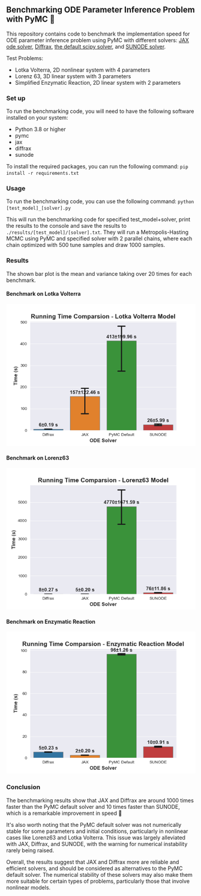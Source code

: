 ## Benchmarking ODE Parameter Inference Problem with PyMC :rocket:
This repository contains code to benchmark the implementation speed for ODE parameter inference problem using PyMC with different solvers: [JAX ode solver](https://github.com/google/jax/blob/main/jax/experimental/ode.py), [Diffrax](https://github.com/patrick-kidger/diffrax), [the default scipy solver](https://www.pymc.io/projects/docs/en/stable/api/generated/pymc.ode.DifferentialEquation.html), and [SUNODE solver](https://github.com/pymc-devs/sunode).

Test Problems: 
- Lotka Volterra, 2D nonlinear system with 4 parameters 
- Lorenz 63, 3D linear system with 3 parameters 
- Simplified Enzymatic Reaction, 2D linear system with 2 parameters  

### Set up
To run the benchmarking code, you will need to have the following software installed on your system:

- Python 3.8 or higher
- pymc
- jax 
- diffrax 
- sunode
  
To install the required packages, you can run the following command:
`pip install -r requirements.txt`

### Usage 
To run the benchmarking code, you can use the following command: 
`python [test_model]_[solver].py`

This will run the benchmarking code for specified test_model+solver, print the results to the console and save the results to `./results/[test_model]/[solver].txt`. They will run a Metropolis-Hasting MCMC using PyMC and specified solver with 2 parallel chains, where each chain optimized with 500 tune samples and draw 1000 samples.

### Results
The shown bar plot is the mean and variance taking over 20 times for each benchmark.
#### Benchmark on Lotka Volterra
![image](https://github.com/yyimingucl/Blogs_Demo/blob/main/ODE_MCMC_Benchmark_Test/results/Lotka_Volterra/result.png)

#### Benchmark on Lorenz63
![image](https://github.com/yyimingucl/Blogs_Demo/blob/main/ODE_MCMC_Benchmark_Test/results/Lorenz63/result.png)

#### Benchmark on Enzymatic Reaction
![image](https://github.com/yyimingucl/Blogs_Demo/blob/main/ODE_MCMC_Benchmark_Test/results/Enzymatic_Reaction/result.png)

### Conclusion 
The benchmarking results show that JAX and Diffrax are around 1000 times faster than the PyMC default solver and 10 times faster than SUNODE, which is a remarkable improvement in speed :rocket:

It's also worth noting that the PyMC default solver was not numerically stable for some parameters and initial conditions, particularly in nonlinear cases like Lorenz63 and Lotka Volterra. This issue was largely alleviated with JAX, Diffrax, and SUNODE, with the warning for numerical instability rarely being raised.

Overall, the results suggest that JAX and Diffrax more are reliable and efficient solvers, and should be considered as alternatives to the PyMC default solver. The numerical stability of these solvers may also make them more suitable for certain types of problems, particularly those that involve nonlinear models.
